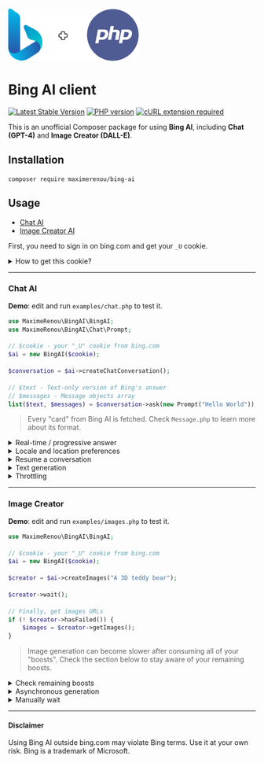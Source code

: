 ![Bing + PHP](logo.png)

# Bing AI client

[![Latest Stable Version](https://img.shields.io/github/v/release/maximerenou/php-bing-ai)](https://packagist.org/packages/maximerenou/bing-ai)
[![PHP version](https://img.shields.io/packagist/dependency-v/maximerenou/bing-ai/php)](https://packagist.org/packages/maximerenou/bing-ai)
[![cURL extension required](https://img.shields.io/packagist/dependency-v/maximerenou/bing-ai/ext-curl)](https://packagist.org/packages/maximerenou/bing-ai)

This is an unofficial Composer package for using **Bing AI**, including **Chat (GPT-4)** and **Image Creator (DALL-E)**.

## Installation

    composer require maximerenou/bing-ai

## Usage

- [Chat AI](#chat-ai)
- [Image Creator AI](#image-creator)

First, you need to sign in on bing.com and get your `_U` cookie.

<details>
  <summary>How to get this cookie?</summary>

1. Navigate to bing.com
2. Sign in using your Microsoft account
3. Back on bing.com, right-click and select "Inspect" - the browser console appears
4. Go to "Application" tab
5. Select "Cookies" > "https://www.bing.com" in the sidebar
6. Search for "_U" cookie
7. Copy its content

</details> 

---------------------------------------

### Chat AI

**Demo**: edit and run `examples/chat.php` to test it.

```php
use MaximeRenou\BingAI\BingAI;
use MaximeRenou\BingAI\Chat\Prompt;

// $cookie - your "_U" cookie from bing.com
$ai = new BingAI($cookie);

$conversation = $ai->createChatConversation();

// $text - Text-only version of Bing's answer
// $messages - Message objects array
list($text, $messages) = $conversation->ask(new Prompt("Hello World"));
```

> Every "card" from Bing AI is fetched. Check `Message.php` to learn more 
about its format.

<details>
  <summary>Real-time / progressive answer</summary>

You may pass a function as second argument to get real-time progression:

```php
// $text - Incomplete text version
// $messages - Incomplete messages fleet
list($final_text, $final_messages) = $conversation->ask($prompt, function ($text, $messages) {
    echo $text;
});
```

</details> 

<details>
  <summary>Locale and location preferences</summary>

```php
$conversation = $ai->createChatConversation()
    ->withLocation($latitude, $longitude, $radius) // Optional
    ->withPreferences('fr-FR', 'fr-FR', 'FR'); // Optional
```

</details> 

<details>
  <summary>Resume a conversation</summary>  

If you want to resume a previous conversation, you can retrieve its identifiers:

```php
// Get current identifiers
$identifiers = $conversation->getIdentifiers();

// ...
// Resume conversation with $identifiers parameter, and number of previous questions asked
$conversation = $ai->resumeChatConversation($identifiers, 1);
```

</details> 

<details>
  <summary>Text generation</summary>

```php
$subject = "Internet memes";
$tone = 'funny';
$type = 'blog post';
$length = 'short';

$prompt = new Prompt("Please write a *$length* *$type* in a *$tone* style about `$subject`. Please wrap the $type in a markdown codeblock.");

$conversation->ask($prompt->withoutCache(), ...)
```

> To prevent answers like "I have already written \[...]", you can disable cache for your prompt with `withoutCache()`.

</details>

<details>
  <summary>Throttling</summary>

Bing is limiting messages count per conversations. You can monitor it by calling `getRemainingMessages()` after every interaction.

```php
$remaining = $conversation->getRemainingMessages();

if ($remaining === 0) {
    // You reached the limit
}
```

</details>

---------------------------------------

### Image Creator

**Demo**: edit and run `examples/images.php` to test it.

```php
use MaximeRenou\BingAI\BingAI;

// $cookie - your "_U" cookie from bing.com
$ai = new BingAI($cookie);

$creator = $ai->createImages("A 3D teddy bear");

$creator->wait();

// Finally, get images URLs
if (! $creator->hasFailed()) {
    $images = $creator->getImages();
}
```

> Image generation can become slower after consuming all of your "boosts". Check the section below to stay aware of your remaining boosts.

<details>
  <summary>Check remaining boosts</summary>

```php
$creator = $ai->getImageCreator();

$remaining_boosts = $creator->getRemainingBoosts();
```

</details>

<details>
  <summary>Asynchronous generation</summary>
You may quit after calling `createImages()` and check generation later using its ID:

```php
$prompt = "A 3D teddy bear";
$creator = $ai->createImages($prompt);
$generation_id = $creator->getGenerationId();

// ...

$creator = $ai->getImageCreator();
$creator->resume($generation_id, $prompt);
```

</details>

<details>
  <summary>Manually wait</summary>
Instead of calling `$creator->wait();` you can loop by yourself:

```php
do {
    sleep(1);
} while ($creator->isGenerating());
```

</details>

---------------------------------------

#### Disclaimer

Using Bing AI outside bing.com may violate Bing terms. Use it at your own risk.
Bing is a trademark of Microsoft.
